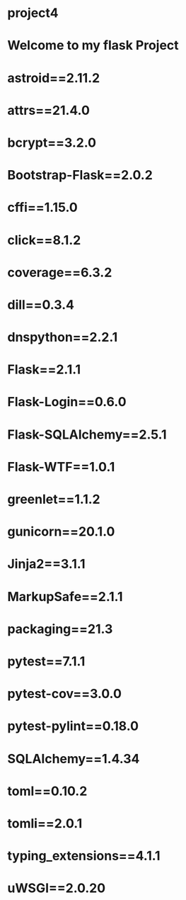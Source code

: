 # project4
 #  Welcome to my flask Project

 # astroid==2.11.2
# attrs==21.4.0
# bcrypt==3.2.0
# Bootstrap-Flask==2.0.2
# cffi==1.15.0
# click==8.1.2
# coverage==6.3.2
# dill==0.3.4
# dnspython==2.2.1

# Flask==2.1.1
# Flask-Login==0.6.0
# Flask-SQLAlchemy==2.5.1
# Flask-WTF==1.0.1
# greenlet==1.1.2
# gunicorn==20.1.0
# Jinja2==3.1.1
# MarkupSafe==2.1.1
# packaging==21.3
# pytest==7.1.1
# pytest-cov==3.0.0
# pytest-pylint==0.18.0
# SQLAlchemy==1.4.34
# toml==0.10.2
# tomli==2.0.1
# typing_extensions==4.1.1
# uWSGI==2.0.20
